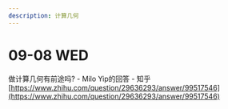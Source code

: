 ```yaml
---
description: 计算几何
---
```


# 09-08 WED

做计算几何有前途吗? - Milo Yip的回答 - 知乎 [https://www.zhihu.com/question/29636293/answer/99517546](https://www.zhihu.com/question/29636293/answer/99517546)

